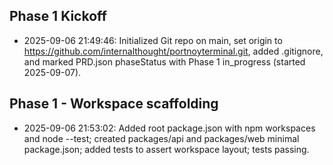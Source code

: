 ## Phase 1 Kickoff

- 2025-09-06 21:49:46: Initialized Git repo on main, set origin to https://github.com/internalthought/portnoyterminal.git, added .gitignore, and marked PRD.json phaseStatus with Phase 1 in_progress (started 2025-09-07).

## Phase 1 - Workspace scaffolding

- 2025-09-06 21:53:02: Added root package.json with npm workspaces and node --test; created packages/api and packages/web minimal package.json; added tests to assert workspace layout; tests passing.

